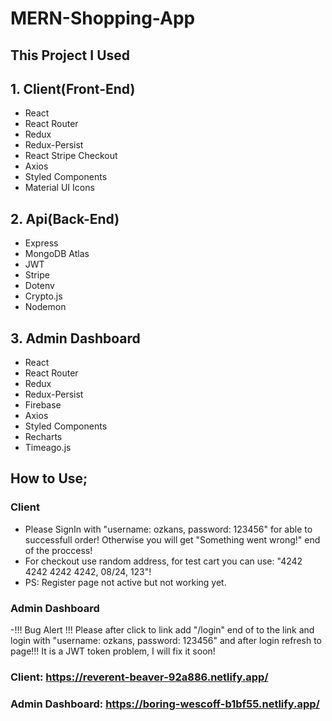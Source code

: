 # MERN-Shopping-App

## This Project I Used
## 1. Client(Front-End)
- React
- React Router
- Redux
- Redux-Persist
- React Stripe Checkout
- Axios
- Styled Components
- Material UI Icons

## 2. Api(Back-End)
- Express
- MongoDB Atlas
- JWT
- Stripe
- Dotenv
- Crypto.js
- Nodemon

## 3. Admin Dashboard
- React
- React Router
- Redux
- Redux-Persist
- Firebase
- Axios
- Styled Components
- Recharts
- Timeago.js

## How to Use;
### Client 
- Please SignIn with "username: ozkans, password: 123456" for able to successfull order! Otherwise you will get "Something went wrong!" end of the proccess!
- For checkout use random address, for test cart you can use: "4242 4242 4242 4242, 08/24, 123"! 
- PS: Register page not active but not working yet.

### Admin Dashboard
-!!! Bug Alert !!! Please after click to link add "/login" end of to the link and login with "username: ozkans, password: 123456" and after login refresh to page!!! It is a JWT token problem, I will fix it soon!


### Client: https://reverent-beaver-92a886.netlify.app/
### Admin Dashboard: https://boring-wescoff-b1bf55.netlify.app/
